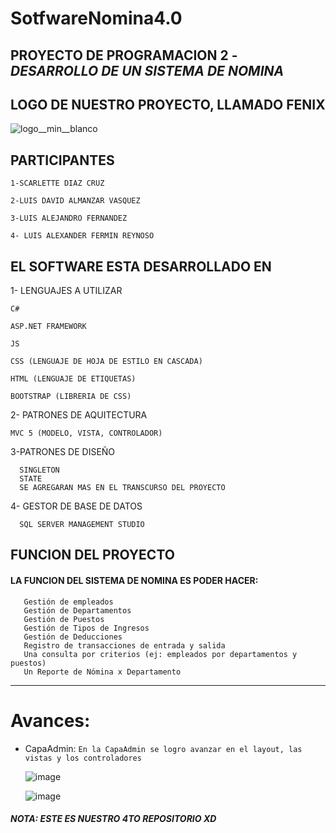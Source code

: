 # SotfwareNomina4.0

## PROYECTO DE PROGRAMACION 2 - _DESARROLLO DE UN SISTEMA DE NOMINA_



## LOGO DE NUESTRO PROYECTO, LLAMADO FENIX

![logo__min__blanco](https://user-images.githubusercontent.com/84217331/160298340-0e320067-2a89-4cf7-8d17-51918d91a6b2.png)


## PARTICIPANTES

    1-SCARLETTE DIAZ CRUZ

    2-LUIS DAVID ALMANZAR VASQUEZ

    3-LUIS ALEJANDRO FERNANDEZ

    4- LUIS ALEXANDER FERMIN REYNOSO



## EL SOFTWARE ESTA DESARROLLADO EN 

1- LENGUAJES A UTILIZAR 

    C#
    
    ASP.NET FRAMEWORK
    
    JS
    
    CSS (LENGUAJE DE HOJA DE ESTILO EN CASCADA)
    
    HTML (LENGUAJE DE ETIQUETAS)
    
    BOOTSTRAP (LIBRERIA DE CSS)

2- PATRONES DE AQUITECTURA 

    MVC 5 (MODELO, VISTA, CONTROLADOR)


3-PATRONES DE DISEÑO 

      SINGLETON 
      STATE 
      SE AGREGARAN MAS EN EL TRANSCURSO DEL PROYECTO 

4- GESTOR DE BASE DE DATOS 

      SQL SERVER MANAGEMENT STUDIO 


## FUNCION DEL PROYECTO

#### LA FUNCION DEL SISTEMA DE NOMINA ES PODER HACER:

       Gestión de empleados
       Gestión de Departamentos
       Gestión de Puestos
       Gestión de Tipos de Ingresos
       Gestión de Deducciones
       Registro de transacciones de entrada y salida
       Una consulta por criterios (ej: empleados por departamentos y puestos)
       Un Reporte de Nómina x Departamento    
     
 
 -----
 
 # Avances:
 
 - CapaAdmin:
    `En la CapaAdmin se logro avanzar en el layout, las vistas y los controladores `
    
    ![image](https://user-images.githubusercontent.com/84060723/160318387-d4057472-6b11-4639-a4e3-7f0c3092d274.png)

    ![image](https://user-images.githubusercontent.com/84060723/160318434-c8ef08df-7f00-4fee-898f-1b2f7f9bc38c.png)

 
 
          
 
 
 
 
 
####  _NOTA: ESTE ES NUESTRO 4TO REPOSITORIO XD_
    

